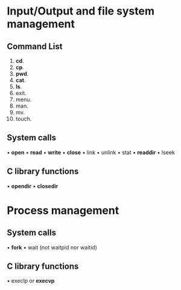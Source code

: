 # Input/Output and file system management
## Command List
1. **cd**.
2. **cp**.
3. **pwd**.
4. **cat**.
5. **ls**.
6. exit.
7. menu.
8. man.
9. mv.
10. touch.

## System calls
• **open**
• **read**
• **write**
• **close**
• link
• unlink
• stat
• **readdir**
• lseek

## C library functions
• **opendir**
• **closedir**

# Process management
## System calls
• **fork**
• wait (not waitpid nor waitid)

## C library functions
• execlp or **execvp**
